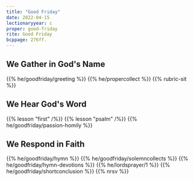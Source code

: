 ```yaml
---
title: "Good Friday"
date: 2022-04-15
lectionaryyear: c
proper: good-friday
rite: Good Friday
bcppage: 276ff.
---
```


## We Gather in God's Name
{{% he/goodfriday/greeting %}}
{{% he/propercollect %}}
{{% rubric-sit %}}

## We Hear God's Word
{{% lesson "first" /%}}
{{% lesson "psalm" /%}}
{{% he/goodfriday/passion-homily %}}

## We Respond in Faith
{{% he/goodfriday/hymn %}}
{{% he/goodfriday/solemncollects %}}
{{% he/goodfriday/hymn-devotions %}}
{{% he/lordsprayer/1 %}}
{{% he/goodfriday/shortconclusion %}}
{{% nrsv %}}

